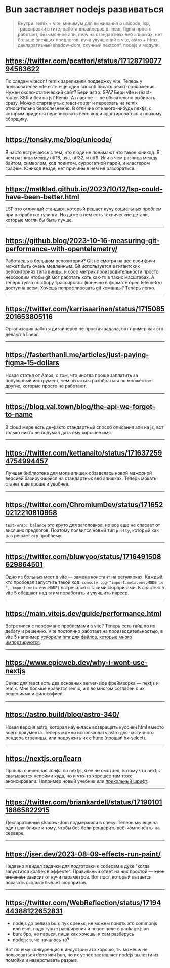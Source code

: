 # Bun заставляет nodejs развиваться

> Внутри: remix + vite, минимум для выживания о unicode, lsp, трассировки в гите, работа дизайнеров в linear, figma просто работает, безымянное апи, msw на стандартных веб апишках, нет больше висящих предлогов, куча улучшений в vite, astro + htmx, декларативный shadow-dom, скучный nextconf, nodejs и модули.

## https://twitter.com/pcattori/status/1712871907794583622

По следам viteconf remix зарелизили поддержку vite. Теперь у пользователей vite есть еще один способ писать реакт-приложения. Нужен около-статический сайт? Бери astro. SPA? Бери vite и react-router. SSR и бек на js? Remix. А главное — не обязательно выбирать сразу. Можно стартануть с react-router и переехать на remix относительно безболезненно. В отличие от какого-нибудь nextjs, с которым придется переписывать весь код и адаптироваться к плохому сборщику.

---

## https://tonsky.me/blog/unicode/

Я часто встречаюсь с тем, что люди не понимают что такое юникод. В чем разница между utf16, usc, utf32, и utf8. Или в чем разница между байтом, символом, код поинтом, суррогатной парой, и кластером графем. Юникод везде, нет причины в нем не разобраться.

---

## https://matklad.github.io/2023/10/12/lsp-could-have-been-better.html

LSP это отличный стандарт, который решает кучу социальных проблем при разработке тулинга. Но даже в нем есть технические детали, которые могли бы быть лучше.

---

## https://github.blog/2023-10-16-measuring-git-performance-with-opentelemetry/

Работаешь в большом репозитории? Git не смотря на все свои фичи может быть очень медленным. Git используется в гигантских репозиториях типа винды, и сбор метрик производительности просто необходим чтобы git мог работать хоть как-то в таких масштабах. А теперь тулза по сбору трассировок (конечно в формате open telemetry) доступна всем. Хочешь попрофлировать git команды? Теперь легко.

---

## https://twitter.com/karrisaarinen/status/1715085201653805116

Организация работы дизайнеров не простая задача, вот пример как это делают в linear.

---

## https://fasterthanli.me/articles/just-paying-figma-15-dollars

Новая статья от Amos, о том, что иногда проще заплатить за популярный инструмент, чем пытаться разобраться во множестве других, которые просто не работают.

---

## https://blog.val.town/blog/the-api-we-forgot-to-name

В cloud мире есть де-факто стандартный способ описания апи на js, вот только никто не подумал дать ему хорошее имя.

---

## https://twitter.com/kettanaito/status/1716372594754994457

Лучшая библиотека для мока апишек обзавелась новой мажорной версией базирующейся на стандартных веб апишках. Теперь мокать станет еще проще и удобнее.

---

## https://twitter.com/ChromiumDev/status/1716520212210810958

`text-wrap: balance` это круто для заголовков, но все еще не спасает от висящих предлогов. Поэтому появился новый тип `pretty`, который как раз решает эту проблему.

---

## https://twitter.com/bluwyoo/status/1716491508629864501

Одно из больных мест в vite — замена констант на регулярках. Каждый, кто пробовал запустить такой код: `console.log("import.meta.env.MODE is ", import.meta.env.MODE)` встречался с такими сюрпризами. К счастью в vite 5 обещают над этим поработать и улучшить парсер.

---

## https://main.vitejs.dev/guide/performance.html

Встретился с перфоманс проблемами в vite? Теперь есть гайд по их дебагу и решению. Vite постоянно работает на производительностью, в vite 5 например [ускорили hmr для файлов, которые много импортируются](https://twitter.com/bluwyoo/status/1717210539645137392).

---

## https://www.epicweb.dev/why-i-wont-use-nextjs

Сечас для react есть два основных server-side фреймворка — nextjs и remix. Мне больше нравится remix, и я во многом согласен с их решениями и философией.

---

## https://astro.build/blog/astro-340/

Новая версия astro, которая научилась возвращать кусочки html вместо всего документа. Теперь можно использовать astro для частичного рендера страницы, или подружить их с htmx (прощай hx-select).

---

## https://nextjs.org/learn

Прошла очередная конфа по nextjs, я ее не смотрел, потому что nextjs скатывается непойми куда, но и что-то хорошее там тоже анонсировали. Например новый учебник или [прикольный шрифт](https://vercel.com/font).

---

## https://twitter.com/briankardell/status/1719010116865822915

Декларативный shadow-dom подмержили в спеку. Теперь мы еще на один шаг ближе к тому, чтобы без боли рендерить веб-компоненты на сервере.

---

## https://jser.dev/2023-08-09-effects-run-paint/

Недавно я видел задачки для подготовки к собесам в духе "когда запустится колбек в эффекте". Правильный ответ на них простой — ~~хрен его знает~~ зависит от кучи параметров. Вот пост, который пытается показать сколько бывает сюрпризов.

---

## https://twitter.com/WebReflection/status/1719444388122652831

-   nodejs до релиза bun: пук среньк, не можем понять это commonjs или esm, надо тупые расширения и новое поле в package.json
-   bun: бро, не парься, пиши как хочешь, я сам разберусь
-   nodejs: э, че началось то?

Вот почему конкуренция в индустрии это хорошо, ты можешь не пользоваться deno или bun, но их успех заставляет nodejs вылезти из помойки и наверстывать разрыв.
